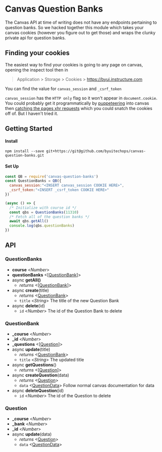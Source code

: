 # Canvas Question Banks
The Canvas API at time of writing does not have any endpoints pertaining to question banks. So we hacked together this module which takes your canvas cookies (however you figure out to get those) and wraps the clunky private api for question banks.

## Finding your cookies
The easiest way to find your cookies is going to any page on canvas, opening the inspect tool then in 

> Application > Storage > Cookies > https://byui.instructure.com 

You can find the value for `canvas_session` and `_csrf_token`

`canvas_session` has the `HTTP only` flag so it won't appear in `document.cookie`. You could probably get it programmatically by [puppeteering](https://github.com/GoogleChrome/puppeteer) into canvas then [catching the pages xhr requests](https://github.com/GoogleChrome/puppeteer/blob/v1.3.0/docs/api.md#class-request) which you could snatch the cookies off of. But I haven't tried it.

## Getting Started

#### Install 
```
npm install --save git+https://git@github.com/byuitechops/canvas-question-banks.git
```
#### Set Up
``` js
const QB = require('canvas-question-banks')
const QuestionBanks = QB({
  canvas_session:"<INSERT canvas_session COOKIE HERE>",
  _csrf_token:"<INSERT _csrf_token COOKIE HERE>"
})

(async () => {
  /* Initialize with course id */
  const qbs = QuestionBanks(11310)
  /* Fetch all of the question banks */
  await qbs.getAll()
  console.log(qbs.questionBanks)
})
```

## API

### QuestionBanks
- **course** <_Number_>
- **questionBanks** <[[QuestionBank]]>
- async **getAll()**
  -  _returns_ <[[QuestionBank]]>
- async **create**(title)
  -  _returns_ <[QuestionBank]>
  - `title` <_String_> The title of the new Question Bank
- async **delete**(id)
  - `id` <_Number_> The id of the Question Bank to delete

### QuestionBank
- **_course** <_Number_>
- **_id** <_Number_>
- **_questions** <[[Question]]>
- async **update**(title)
  - _returns_ <[QuestionBank]>
  - `title` <_String_> The updated title
- async **getQuestions**()
  - _returns_ <[[Question]]>
- async **createQuestion**(data)
  - _returns_ <[Question]>
  - `data` <[QuestionData](https://canvas.instructure.com/doc/api/quiz_questions.html#method.quizzes/quiz_questions.create)> Follow normal canvas documentation for data
- async **deleteQuestion**(id)
  - `id` <_Number_> The id of the Question to delete

### Question
- **_course** <_Number_>
- **_bank** <_Number_>
- **_id** <_Number_>
- async **update**(data)
  - _returns_ <[Question]>
  - `data` <[QuestionData](https://canvas.instructure.com/doc/api/quiz_questions.html#method.quizzes/quiz_questions.update)> 


[QuestionBanks]: #questionbanks
[QuestionBank]: #questionbank
[Question]: #question